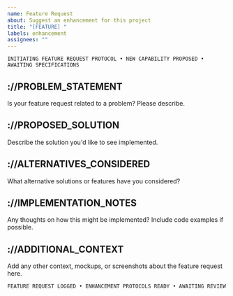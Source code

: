 ```yaml
---
name: Feature Request
about: Suggest an enhancement for this project
title: "[FEATURE] "
labels: enhancement
assignees: ""
---
```


```
INITIATING FEATURE REQUEST PROTOCOL • NEW CAPABILITY PROPOSED • AWAITING SPECIFICATIONS
```

## ://PROBLEM_STATEMENT

Is your feature request related to a problem? Please describe.

## ://PROPOSED_SOLUTION

Describe the solution you'd like to see implemented.

## ://ALTERNATIVES_CONSIDERED

What alternative solutions or features have you considered?

## ://IMPLEMENTATION_NOTES

Any thoughts on how this might be implemented? Include code examples if possible.

## ://ADDITIONAL_CONTEXT

Add any other context, mockups, or screenshots about the feature request here.

```
FEATURE REQUEST LOGGED • ENHANCEMENT PROTOCOLS READY • AWAITING REVIEW
```

